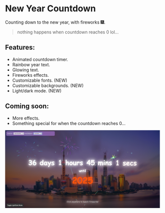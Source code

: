 # New Year Countdown
Counting down to the new year, with fireworks 🎆.

> nothing happens when countdown reaches 0 lol...

## Features:
- Animated countdown timer.
- Rainbow year text.
- Glowing text.
- Fireworks effects.
- Customizable fonts. (NEW)
- Customizable backgrounds. (NEW)
- Light/dark mode. (NEW)

## Coming soon:
- More effects.
- Something special for when the countdown reaches 0...

![alt preview](https://github.com/incognitobot-official/new-year-countdown/blob/main/preview.png?raw=true)